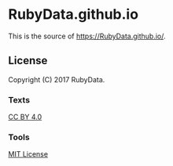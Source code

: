 # RubyData.github.io

This is the source of https://RubyData.github.io/.

## License

Copyright (C) 2017 RubyData.

### Texts

[CC BY 4.0](https://creativecommons.org/licenses/by/4.0/legalcode)

### Tools

[MIT License](https://mit-license.org/)
